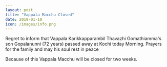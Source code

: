 ```yaml
---
layout: post
title: "Vappala Macchu Closed"
date: 2019-01-10
icon: /images/info.png
---
```


Regret to inform that Vappala Karikkapparambil Thavazhi Gomathiamma's son Gopalanunni (72 years) passed away at Kochi today Morning. Prayers for the family and may his soul rest in peace

Because of this Vappala Macchu will be closed for two weeks.
